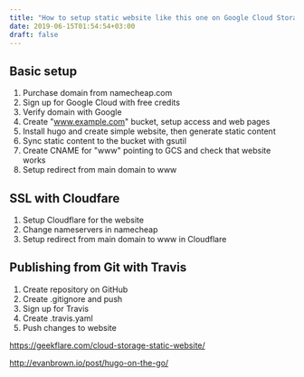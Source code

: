 ```yaml
---
title: "How to setup static website like this one on Google Cloud Storage"
date: 2019-06-15T01:54:54+03:00
draft: false
---
```


## Basic setup

1. Purchase domain from namecheap.com
1. Sign up for Google Cloud with free credits
1. Verify domain with Google
1. Create "www.example.com" bucket, setup access and web pages
1. Install hugo and create simple website, then generate static content
1. Sync static content to the bucket with gsutil 
1. Create CNAME for "www" pointing to GCS and check that website works
1. Setup redirect from main domain to www

## SSL with Cloudfare

1. Setup Cloudflare for the website
1. Change nameservers in namecheap
1. Setup redirect from main domain to www in Cloudflare


## Publishing from Git with Travis

1. Create repository on GitHub
1. Create .gitignore and push
1. Sign up for Travis
1. Create .travis.yaml
1. Push changes to website


https://geekflare.com/cloud-storage-static-website/

http://evanbrown.io/post/hugo-on-the-go/

